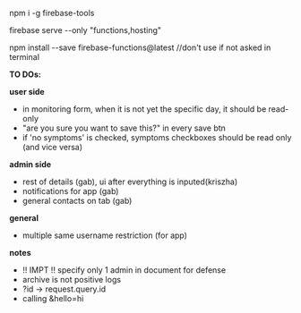 npm i -g firebase-tools

firebase serve --only "functions,hosting"

npm install --save firebase-functions@latest //don't use if not asked in terminal

**TO DOs:**

**user side**
- in monitoring form, when it is not yet the specific day, it should be read-only
- "are you sure you want to save this?" in every save btn
- if 'no symptoms' is checked, symptoms checkboxes should be read only (and vice versa)

**admin side**
- rest of details (gab), ui after everything is inputed(kriszha)
- notifications for app (gab)
- general contacts on tab (gab)

**general**
- multiple same username restriction (for app)

**notes**
- !! IMPT !! specify only 1 admin in document for defense
- archive is not positive logs
- ?id -> request.query.id
- calling &hello=hi